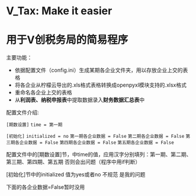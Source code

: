 V_Tax: Make it easier
====================

用于V创税务局的简易程序
====================

主要功能：
* 依据配置文件（config.ini）生成某期各企业文件夹，用以存放企业上交的表格
* 将各企业从柠檬云导出的.xls格式表格转换成openpyxl模块支持的.xlsx格式
* 重命名各企业上交的表格
* 从**利润表、纳税申报表**中提取数据录入**财务数据汇总表**中

配置文件介绍:

`[期数设置]`
`time = 第一期`

`[初始化]`
`initialized = no`
`第一期各企业数据 = False`
`第二期各企业数据 = False`
`第三期各企业数据 = False`
`第四期各企业数据 = False`
`第五期各企业数据 = False`

配置文件中的[期数设置]节，中time的值，应用汉字分别填列：第一期、第二期、第三期、第四期、第五期 否则会出问题（程序中用if判断）

[初始化]节中的initialized 值为yes或者no 不规范 是我的问题

下面的各企业数据=False暂时没用






